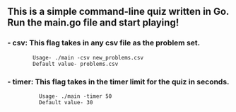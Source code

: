 ## This is a simple command-line quiz written in Go. Run the main.go file and start playing!
### - csv: This flag takes in any csv file as the problem set.
            Usage- ./main -csv new_problems.csv
            Default value- problems.csv
### - timer: This flag takes in the timer limit for the quiz in seconds.
              Usage- ./main -timer 50
              Default value- 30

